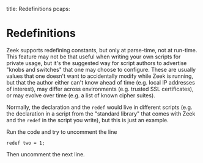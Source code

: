title: Redefinitions
pcaps: 

Redefinitions
============================

Zeek supports redefining constants, but only at parse-time, not at
run-time.  This feature may not be that useful when writing your own
scripts for private usage, but it's the suggested way for script authors
to advertise "knobs and switches" that one may choose to configure.
These are usually values that one doesn't want to accidentally modify
while Zeek is running, but that the author either can't know ahead of
time (e.g. local IP addresses of interest), may differ across
environments (e.g. trusted SSL certificates), or may evolve over
time (e.g. a list of known cipher suites).

Normally, the declaration and the `redef` would live in different
scripts (e.g. the declaration in a script from the "standard library"
that comes with Zeek and the `redef` in the script you write), but
this is just an example.

Run the code and try to uncomment the line 
    
    redef two = 1;

Then uncomment the next line.


